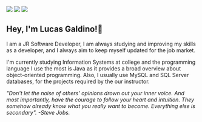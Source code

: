 <a href = "mailto:lucaas.galdinno@gmail.com"><img src="https://img.shields.io/badge/Gmail-D14836?style=for-the-badge&logo=gmail&logoColor=white" target="_blank"></a>
<a href="https://www.linkedin.com/in/lucaas-galdinno/" target="_blank"><img src="https://img.shields.io/badge/-LinkedIn-%230077B5?style=for-the-badge&logo=linkedin&logoColor=white" target="_blank"></a>
<a href = "https://replit.com/@Lucas-Galdino"><img src="https://img.shields.io/badge/Repl.it-%230D101E.svg?style=for-the-badge&logo=replit&logoColor=white" target="_blank"></a>
 
##  Hey, I'm Lucas Galdino!👋

<p>I am a JR Software Developer, I am always studying and improving my skills as a developer, and I always aim to keep myself updated for the job market.

I'm currently studying Information Systems at college and the programming language I use the most is Java as it provides a broad overview about object-oriented programming. Also, I usually use MySQL and SQL Server databases, for the projects required by the our instructor.

<i>"Don't let the noise of others' opinions drown out your inner voice. And most importantly, have the courage to follow your heart and intuition. They somehow already know what you really want to become. Everything else is secondary". -Steve Jobs.<i>